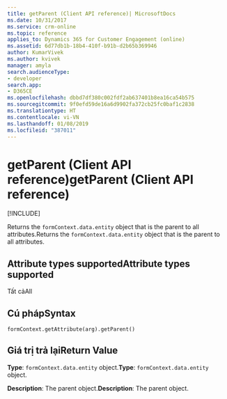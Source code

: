 ```yaml
---
title: getParent (Client API reference)| MicrosoftDocs
ms.date: 10/31/2017
ms.service: crm-online
ms.topic: reference
applies_to: Dynamics 365 for Customer Engagement (online)
ms.assetid: 6d77db1b-18b4-410f-b91b-d2b65b369946
author: KumarVivek
ms.author: kvivek
manager: amyla
search.audienceType:
- developer
search.app:
- D365CE
ms.openlocfilehash: dbbd7df380c002fdf2ab637401b8ea16ca54b575
ms.sourcegitcommit: 9f0efd59de16a6d9902fa372cb25fc0baf1c2838
ms.translationtype: HT
ms.contentlocale: vi-VN
ms.lasthandoff: 01/08/2019
ms.locfileid: "387011"
---
```

# <a name="getparent-client-api-reference"></a><span data-ttu-id="ac58d-102">getParent (Client API reference)</span><span class="sxs-lookup"><span data-stu-id="ac58d-102">getParent (Client API reference)</span></span>

[!INCLUDE[](../../../../includes/cc_applies_to_update_9_0_0.md)]

<span data-ttu-id="ac58d-103">Returns the `formContext.data.entity` object that is the parent to all attributes.</span><span class="sxs-lookup"><span data-stu-id="ac58d-103">Returns the `formContext.data.entity` object that is the parent to all attributes.</span></span> 

## <a name="attribute-types-supported"></a><span data-ttu-id="ac58d-104">Attribute types supported</span><span class="sxs-lookup"><span data-stu-id="ac58d-104">Attribute types supported</span></span>

<span data-ttu-id="ac58d-105">Tất cả</span><span class="sxs-lookup"><span data-stu-id="ac58d-105">All</span></span>

## <a name="syntax"></a><span data-ttu-id="ac58d-106">Cú pháp</span><span class="sxs-lookup"><span data-stu-id="ac58d-106">Syntax</span></span>

`formContext.getAttribute(arg).getParent()`

## <a name="return-value"></a><span data-ttu-id="ac58d-107">Giá trị trả lại</span><span class="sxs-lookup"><span data-stu-id="ac58d-107">Return Value</span></span>

<span data-ttu-id="ac58d-108">**Type**: `formContext.data.entity` object.</span><span class="sxs-lookup"><span data-stu-id="ac58d-108">**Type**: `formContext.data.entity` object.</span></span> 

<span data-ttu-id="ac58d-109">**Description**: The parent object.</span><span class="sxs-lookup"><span data-stu-id="ac58d-109">**Description**: The parent object.</span></span>

